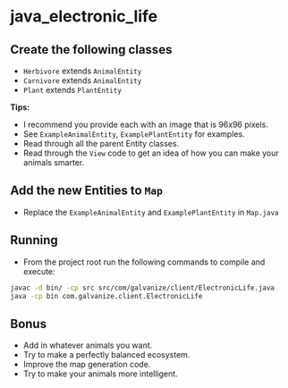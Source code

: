 # java_electronic_life


## Create the following classes

- `Herbivore` extends `AnimalEntity`
- `Carnivore` extends `AnimalEntity`
- `Plant` extends `PlantEntity`

**Tips:**

- I recommend you provide each with an image that is 96x96 pixels.
- See `ExampleAnimalEntity`, `ExamplePlantEntity` for examples.
- Read through all the parent Entity classes.
- Read through the `View` code to get an idea of how you can make your animals smarter.

## Add the new Entities to `Map`

- Replace the `ExampleAnimalEntity` and `ExamplePlantEntity` in `Map.java`


## Running

- From the project root run the following commands to compile and execute:

```bash
javac -d bin/ -cp src src/com/galvanize/client/ElectronicLife.java
java -cp bin com.galvanize.client.ElectronicLife
```

## Bonus

- Add in whatever animals you want.
- Try to make a perfectly balanced ecosystem.
- Improve the map generation code.
- Try to make your animals more intelligent.